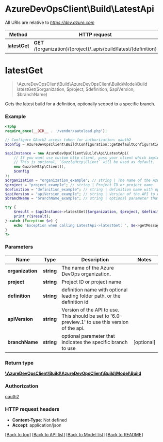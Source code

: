# AzureDevOpsClient\Build\LatestApi

All URIs are relative to *https://dev.azure.com*

Method | HTTP request | Description
------------- | ------------- | -------------
[**latestGet**](LatestApi.md#latestGet) | **GET** /{organization}/{project}/_apis/build/latest/{definition} | 


# **latestGet**
> \AzureDevOpsClient\Build\AzureDevOpsClient\Build\Model\Build latestGet($organization, $project, $definition, $apiVersion, $branchName)



Gets the latest build for a definition, optionally scoped to a specific branch.

### Example
```php
<?php
require_once(__DIR__ . '/vendor/autoload.php');

// Configure OAuth2 access token for authorization: oauth2
$config = AzureDevOpsClient\Build\Configuration::getDefaultConfiguration()->setAccessToken('YOUR_ACCESS_TOKEN');

$apiInstance = new AzureDevOpsClient\Build\Api\LatestApi(
    // If you want use custom http client, pass your client which implements `GuzzleHttp\ClientInterface`.
    // This is optional, `GuzzleHttp\Client` will be used as default.
    new GuzzleHttp\Client(),
    $config
);
$organization = "organization_example"; // string | The name of the Azure DevOps organization.
$project = "project_example"; // string | Project ID or project name
$definition = "definition_example"; // string | definition name with optional leading folder path, or the definition id
$apiVersion = "apiVersion_example"; // string | Version of the API to use.  This should be set to '6.0-preview.1' to use this version of the api.
$branchName = "branchName_example"; // string | optional parameter that indicates the specific branch to use

try {
    $result = $apiInstance->latestGet($organization, $project, $definition, $apiVersion, $branchName);
    print_r($result);
} catch (Exception $e) {
    echo 'Exception when calling LatestApi->latestGet: ', $e->getMessage(), PHP_EOL;
}
?>
```

### Parameters

Name | Type | Description  | Notes
------------- | ------------- | ------------- | -------------
 **organization** | **string**| The name of the Azure DevOps organization. |
 **project** | **string**| Project ID or project name |
 **definition** | **string**| definition name with optional leading folder path, or the definition id |
 **apiVersion** | **string**| Version of the API to use.  This should be set to &#39;6.0-preview.1&#39; to use this version of the api. |
 **branchName** | **string**| optional parameter that indicates the specific branch to use | [optional]

### Return type

[**\AzureDevOpsClient\Build\AzureDevOpsClient\Build\Model\Build**](../Model/Build.md)

### Authorization

[oauth2](../../README.md#oauth2)

### HTTP request headers

 - **Content-Type**: Not defined
 - **Accept**: application/json

[[Back to top]](#) [[Back to API list]](../../README.md#documentation-for-api-endpoints) [[Back to Model list]](../../README.md#documentation-for-models) [[Back to README]](../../README.md)

